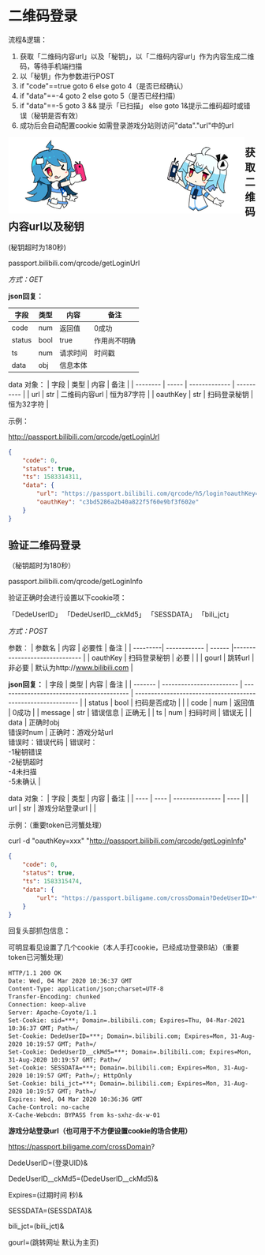 # 二维码登录

流程&逻辑：

1. 获取「二维码内容url」以及「秘钥」，以「二维码内容url」作为内容生成二维码，等待手机端扫描
2. 以「秘钥」作为参数进行POST
3. if "code"==true goto 6                               else goto 4（是否已经确认）
4. if "data"==-4   goto 2                                else goto 5（是否已经扫描）
5. if "data"==-5   goto 3 && 提示「已扫描」 else goto 1&提示二维码超时或错误（秘钥是否有效）
6. 成功后会自动配置cookie 如需登录游戏分站则访问"data"."url"中的url

<img src="/imgs/2233login.png" align="left"/>



## 获取二维码内容url以及秘钥 

(秘钥超时为180秒)

passport.bilibili.com/qrcode/getLoginUrl

*方式：GET*

**json回复：**

| 字段    | 类型  | 内容      | 备注               |
| ------- | ----- | --------- | ------------------ |
| code    | num   | 返回值    | 0成功              |
| status  | bool  | true      | 作用尚不明确       |
| ts      | num   | 请求时间  | 时间戳             |
| data    | obj   | 信息本体  |                    |

data 对象：
| 字段     | 类型  | 内容          | 备注       |
| -------- | ----- | ------------- | ---------- |
| url      | str   | 二维码内容url | 恒为87字符 |
| oauthKey | str   | 扫码登录秘钥  | 恒为32字符 |

示例：

http://passport.bilibili.com/qrcode/getLoginUrl
```json
{
	"code": 0,
	"status": true,
	"ts": 1583314311,
	"data": {
		"url": "https://passport.bilibili.com/qrcode/h5/login?oauthKey=c3bd5286a2b40a822f5f60e9bf3f602e",
		"oauthKey": "c3bd5286a2b40a822f5f60e9bf3f602e"
	}
}
```

## 验证二维码登录 

（秘钥超时为180秒）

passport.bilibili.com/qrcode/getLoginInfo

验证正确时会进行设置以下cookie项：

「DedeUserID」 「DedeUserID__ckMd5」 「SESSDATA」 「bili_jct」

*方式：POST*

参数：
| 参数名   | 内容         | 必要性 | 备注                          |
| ---------| ------------ | ------ |------------------------------ |
| oauthKey | 扫码登录秘钥 | 必要   |                               |
| gourl    | 跳转url      | 非必要 | 默认为http://www.bilibili.com |


**json回复：**
| 字段    | 类型                     | 内容                                      | 备注                                                         |
| ------- | ------------------------ | ----------------------------------------- | ------------------------------------------------------------ |
| status  | bool                     | 扫码是否成功                              |                                                              |
| code    | num                      | 返回值                                    | 0成功                                                        |
| message | str                      | 错误信息                                  | 正确无                                                       |
| ts      | num                      | 扫码时间                                  | 错误无                                                       |
| data    | 正确时obj<br />错误时num | 正确时：游戏分站url<br />错误时：错误代码 | 错误时：<br />-1秘钥错误<br />-2秘钥超时<br />-4未扫描<br />-5未确认 |

data 对象：
| 字段 | 类型 | 内容            | 备注 |
| ---- | ---- | --------------- | ---- |
| url  | str  | 游戏分站登录url |      |

示例：（重要token已河蟹处理）

curl -d "oauthKey=xxx" "http://passport.bilibili.com/qrcode/getLoginInfo"
```json
{
	"code": 0,
	"status": true,
	"ts": 1583315474,
	"data": {
		"url": "https://passport.biligame.com/crossDomain?DedeUserID=***&DedeUserID__ckMd5=***&Expires=***&SESSDATA=***&bili_jct=***&gourl=http%3A%2F%2Fwww.bilibili.com"
	}
}
```

回复头部抓包信息：

可明显看见设置了几个cookie（本人手打cookie，已经成功登录B站）（重要token已河蟹处理）

```http
HTTP/1.1 200 OK
Date: Wed, 04 Mar 2020 10:36:37 GMT
Content-Type: application/json;charset=UTF-8
Transfer-Encoding: chunked
Connection: keep-alive
Server: Apache-Coyote/1.1
Set-Cookie: sid=***; Domain=.bilibili.com; Expires=Thu, 04-Mar-2021 10:36:37 GMT; Path=/
Set-Cookie: DedeUserID=***; Domain=.bilibili.com; Expires=Mon, 31-Aug-2020 10:19:57 GMT; Path=/
Set-Cookie: DedeUserID__ckMd5=***; Domain=.bilibili.com; Expires=Mon, 31-Aug-2020 10:19:57 GMT; Path=/
Set-Cookie: SESSDATA=***; Domain=.bilibili.com; Expires=Mon, 31-Aug-2020 10:19:57 GMT; Path=/; HttpOnly
Set-Cookie: bili_jct=***; Domain=.bilibili.com; Expires=Mon, 31-Aug-2020 10:19:57 GMT; Path=/
Expires: Wed, 04 Mar 2020 10:36:36 GMT
Cache-Control: no-cache
X-Cache-Webcdn: BYPASS from ks-sxhz-dx-w-01
```

**游戏分站登录url（也可用于不方便设置cookie的场合使用）**

https://passport.biligame.com/crossDomain?

DedeUserID=(登录UID)&

DedeUserID__ckMd5=(DedeUserID__ckMd5)&

Expires=(过期时间 秒)&

SESSDATA=(SESSDATA)&

bili_jct=(bili_jct)&

gourl=(跳转网址 默认为主页)

